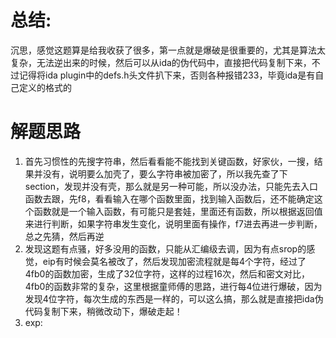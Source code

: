 # 总结:
沉思，感觉这题算是给我收获了很多，第一点就是爆破是很重要的，尤其是算法太复杂，无法逆出来的时候，然后可以从ida的伪代码中，直接把代码复制下来，不过记得将ida plugin中的defs.h头文件扒下来，否则各种报错233，毕竟ida是有自己定义的格式的
# 解题思路
1. 首先习惯性的先搜字符串，然后看看能不能找到关键函数，好家伙，一搜，结果并没有，说明要么加壳了，要么字符串被加密了，所以我先查了下section，发现并没有壳，那么就是另一种可能，所以没办法，只能先去入口函数去跟，先f8，看看输入在哪个函数里面，找到输入函数后，还不能确定这个函数就是一个输入函数，有可能只是套娃，里面还有函数，所以根据返回值来进行判断，如果字符串发生变化，说明里面有操作，f7进去再进一步判断，总之先猜，然后再逆
2. 发现这题有点骚，好多没用的函数，只能从汇编级去调，因为有点srop的感觉，eip有时候会莫名被改了，然后发现加密流程就是每4个字符，经过了4fb0的函数加密，生成了32位字符，这样的过程16次，然后和密文对比，4fb0的函数非常的复杂，这里根据童师傅的思路，进行每4位进行爆破，因为发现4位字符，每次生成的东西是一样的，可以这么搞，那么就是直接把ida伪代码复制下来，稍微改动下，爆破走起！
3. exp:


